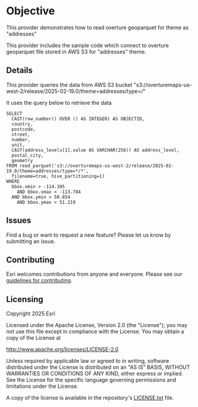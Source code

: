 # Objective
This provider demonstrates how to read overture geoparquet for theme as "addresses"

This provider includes the sample code which connect to overture geoparquet file stored in AWS S3 for "addresses" theme.

## Details
This provider queries the data from AWS S3 bucket "s3://overturemaps-us-west-2/release/2025-02-19.0/theme=addresses/type=*/*" 

It uses the query below to retrieve the data 

```
SELECT
  CAST(row_number() OVER () AS INTEGER) AS OBJECTID,
  country,
  postcode,
  street,
  number,
  unit,
  CAST(address_levels[1].value AS VARCHAR(256)) AS address_level,
  postal_city,
  geometry
FROM read_parquet('s3://overturemaps-us-west-2/release/2025-02-19.0/theme=addresses/type=*/*', 
  filename=true, hive_partitioning=1)
WHERE 
  bbox.xmin > -114.305
	AND bbox.xmax < -113.784
  AND bbox.ymin > 50.854 
	AND bbox.ymax < 51.219
```

## Issues

Find a bug or want to request a new feature?  Please let us know by submitting an issue.

## Contributing

Esri welcomes contributions from anyone and everyone. Please see our [guidelines for contributing](https://github.com/esri/contributing).

## Licensing

Copyright 2025 Esri

Licensed under the Apache License, Version 2.0 (the "License");
you may not use this file except in compliance with the License.
You may obtain a copy of the License at

   http://www.apache.org/licenses/LICENSE-2.0

Unless required by applicable law or agreed to in writing, software
distributed under the License is distributed on an "AS IS" BASIS,
WITHOUT WARRANTIES OR CONDITIONS OF ANY KIND, either express or implied.
See the License for the specific language governing permissions and
limitations under the License.

A copy of the license is available in the repository's [LICENSE.txt](LICENSE.txt?raw=true) file.